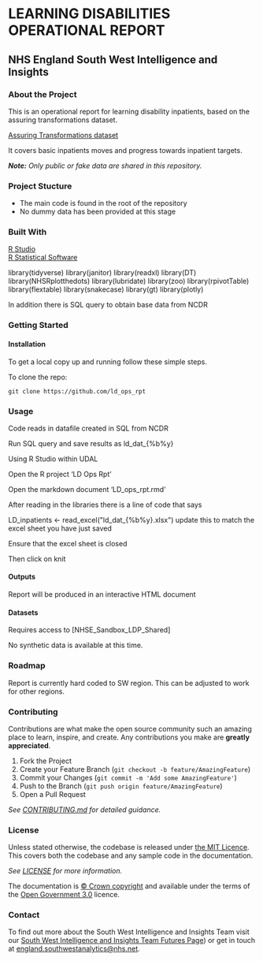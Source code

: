 # LEARNING DISABILITIES OPERATIONAL REPORT
## NHS England South West Intelligence and Insights

### About the Project

This is an operational report for learning disability inpatients, based on the assuring transformations dataset.

[Assuring Transformations dataset](https://digital.nhs.uk/data-and-information/data-collections-and-data-sets/data-collections/assuring-transformation/content)

It covers basic inpatients moves and progress towards inpatient targets.

_**Note:** Only public or fake data are shared in this repository._

### Project Stucture

- The main code is found in the root of the repository 
- No dummy data has been provided at this stage

### Built With

[R Studio](http://www.rstudio.com/.)  
[R Statistical Software](https://www.R-project.org/.)  

library(tidyverse)
library(janitor)
library(readxl)
library(DT)
library(NHSRplotthedots)
library(lubridate)
library(zoo)
library(rpivotTable)
library(flextable)
library(snakecase)
library(gt)
library(plotly)

In addition there is SQL query to obtain base data from NCDR


### Getting Started

#### Installation

To get a local copy up and running follow these simple steps.

To clone the repo:

`git clone https://github.com/ld_ops_rpt`


### Usage

Code reads in datafile created in SQL from NCDR

Run SQL query and save results as ld_dat_{%b%y}

Using R Studio within UDAL

Open the R project ‘LD Ops Rpt’

Open the markdown document ‘LD_ops_rpt.rmd’

After reading in the libraries there is a line of code that says 

LD_inpatients <- read_excel("ld_dat_{%b%y}.xlsx")  update this to match the excel sheet you have just saved

Ensure that the excel sheet is closed

Then click on knit 

#### Outputs
Report will be produced in an interactive HTML document

#### Datasets
Requires access to [NHSE_Sandbox_LDP_Shared]

No synthetic data is available at this time.

### Roadmap

Report is currently hard coded to SW region.  This can be adjusted to work for other regions.

### Contributing

Contributions are what make the open source community such an amazing place to learn, inspire, and create. Any contributions you make are **greatly appreciated**.

1. Fork the Project
2. Create your Feature Branch (`git checkout -b feature/AmazingFeature`)
3. Commit your Changes (`git commit -m 'Add some AmazingFeature'`)
4. Push to the Branch (`git push origin feature/AmazingFeature`)
5. Open a Pull Request

_See [CONTRIBUTING.md](./CONTRIBUTING.md) for detailed guidance._

### License

Unless stated otherwise, the codebase is released under [the MIT Licence][mit].
This covers both the codebase and any sample code in the documentation.

_See [LICENSE](./LICENSE) for more information._

The documentation is [© Crown copyright][copyright] and available under the terms
of the [Open Government 3.0][ogl] licence.

[mit]: LICENCE
[copyright]: http://www.nationalarchives.gov.uk/information-management/re-using-public-sector-information/uk-government-licensing-framework/crown-copyright/
[ogl]: http://www.nationalarchives.gov.uk/doc/open-government-licence/version/3/

### Contact

To find out more about the South West Intelligence and Insights Team visit our [South West Intelligence and Insights Team Futures Page](https://future.nhs.uk/SouthWestAnalytics)) or get in touch at [england.southwestanalytics@nhs.net](mailto:england.southwestanalytics@nhs.net).

<!-- ### Acknowledgements -->


